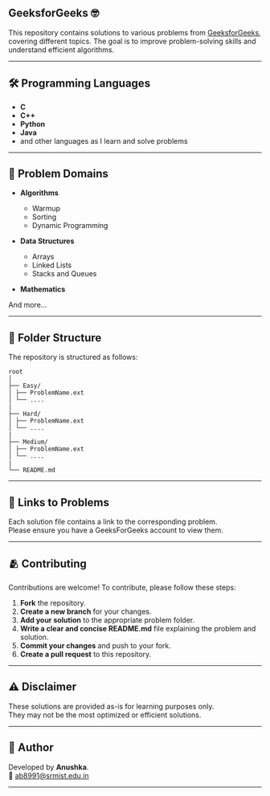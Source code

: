 ## GeeksforGeeks 🤓

This repository contains solutions to various problems from [GeeksforGeeks](https://www.geeksforgeeks.org/), covering different topics. The goal is to improve problem-solving skills and understand efficient algorithms.

---

## 🛠️ Programming Languages

- **C**
- **C++**
- **Python**
- **Java**
- and other languages as I learn and solve problems

---

## 📜 Problem Domains

- **Algorithms**
  - Warmup
  - Sorting
  - Dynamic Programming
    
- **Data Structures**
  - Arrays
  - Linked Lists
  - Stacks and Queues
    
- **Mathematics**

And more...

---

## 📁 **Folder Structure**

The repository is structured as follows:

```
root
│
├── Easy/
│ ├── ProblemName.ext
│ └── ....
|
├── Hard/
│ ├── ProblemName.ext
│ └── ....
|
├── Medium/
│ ├── ProblemName.ext
│ └── ....
|
└── README.md
```

---

## 🔗 Links to Problems

Each solution file contains a link to the corresponding problem. <br> Please ensure you have a GeeksForGeeks account to view them.

---

## 🫂 **Contributing**

Contributions are welcome! To contribute, please follow these steps:

1. **Fork** the repository.
2. **Create a new branch** for your changes.
3. **Add your solution** to the appropriate problem folder.
4. **Write a clear and concise README.md** file explaining the problem and solution.
5. **Commit your changes** and push to your fork.
6. **Create a pull request** to this repository.

---

## ⚠ **Disclaimer**

These solutions are provided as-is for learning purposes only. <br> They may not be the most optimized or efficient solutions. 

---

## 📍 Author

Developed by **Anushka**. <br>
📧 [ab8991@srmist.edu.in](mailto:ab8991@srmist.edu.in)

---
